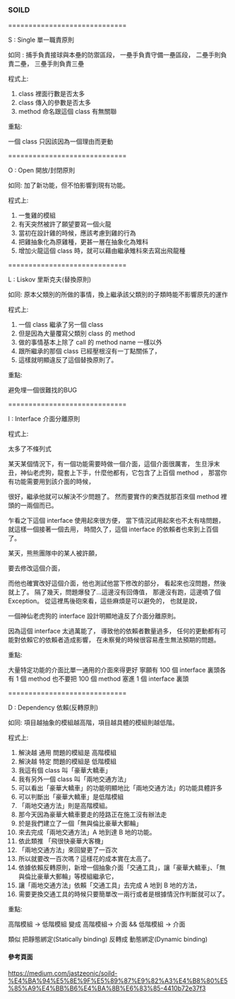 ### SOILD ###

=============================

S : Single 單一職責原則

如同 : 
捕手負責接球與本壘的防禦區段，
一壘手負責守備一壘區段，
二壘手則負責二壘，
三壘手則負責三壘 

程式上:

1. class 裡面行數是否太多
2. class 傳入的參數是否太多
3. method 命名跟這個 class 有無關聯

重點:

一個 class 只因該因為一個理由而更動

=============================

O : Open 開放/封閉原則

如同:
加了新功能，但不怕影響到現有功能。

程式上:

1. 一隻雞的模組
2. 有天突然被許了願望要寫一個火龍
3. 當初在設計雞的時候，應該考慮到雞的行為
4. 把雞抽象化為原雞種，更甚一層在抽象化為雉科
5. 增加火龍這個 class 時，就可以藉由繼承雉科來去寫出飛龍種

=============================

L : Liskov 里斯克夫(替換原則)

如同:
原本父類別的所做的事情，換上繼承該父類別的子類時能不影響原先的運作

程式上:

1. 一個 class 繼承了另一個 class 
2. 但是因為大量覆寫父類別 class 的 method
3. 做的事情基本上除了 call 的 method name 一樣以外
4. 跟所繼承的那個 class 已經壓根沒有一丁點關係了，
5. 這樣就明顯違反了這個替換原則了。

重點:

避免埋一個很難找的BUG

=============================

I : Interface 介面分離原則

程式上:

太多了不條列式

某天某個情況下，有一個功能需要時做一個介面，這個介面很厲害，
生旦淨末丑，神仙老虎狗，龍套上下手，什麼他都有，它包含了上百個 method ，
那當你有功能需要用到該介面的時候，

很好，繼承他就可以解決不少問題了。
然而要實作的東西就那百來個 method 裡頭的一兩個而已。

乍看之下這個 interface 使用起來很方便，
當下情況試用起來也不太有啥問題，就這樣一個接著一個去用，
時間久了，這個 interface 的依賴者也來到上百個了。

某天，熊熊團隊中的某人被許願，

要去修改這個介面，

而他也確實改好這個介面，他也測試他當下修改的部分，
看起來也沒問題，然後就上了。
隔了幾天，問題爆發了…這邊沒有回傳值，
那邊沒有跑，這邊噴了個 Exception。
從這裡馬後砲來看，這些麻煩是可以避免的，
也就是說，

一個神仙老虎狗的 interface 設計明顯地違反了介面分離原則。

因為這個 interface 太過萬能了，
導致他的依賴者數量過多，
任何的更動都有可能對依賴它的依賴者造成影響，
在未察覺的時候很容易產生無法預期的問題。

重點:

大量特定功能的介面比單一通用的介面來得更好
寧願有 100 個 interface 裏頭各有 1 個 method
也不要把 100 個 method 塞進 1 個 interface 裏頭

=============================

D : Dependency 依賴(反轉原則)

如同:
項目越抽象的模組越高階，項目越具體的模組則越低階。

程式上:

1. 解決越 通用 問題的模組是 高階模組
2. 解決越 特定 問題的模組是 低階模組
3. 我這有個 class 叫「豪華大轎車」
4. 我有另外一個 class 叫「兩地交通方法」
5. 可以看出「豪華大轎車」的功能明顯地比「兩地交通方法」的功能具體許多
6. 可以判斷出「豪華大轎車」是低階模組
7. 「兩地交通方法」則是高階模組。
8. 那今天因為豪華大轎車要走的陸路正在施工沒有辦法走
9. 於是我們建立了一個「無與倫比豪華大郵輪」
10. 來去完成「兩地交通方法」A 地到達 B 地的功能。
11. 依此類推 「飛很快豪華大客機」
12. 「兩地交通方法」來回變更了一百次
13. 所以就要改一百次嗎？這樣花的成本實在太高了。
14. 依據依賴反轉原則，新增一個抽象介面「交通工具」，讓「豪華大轎車」、「無與倫比豪華大郵輪」等模組繼承它，
15. 讓「兩地交通方法」依賴「交通工具」去完成 A 地到 B 地的方法，
16. 需要更換交通工具的時候只要簡單改一兩行或者是根據情況作判斷就可以了。

重點:

高階模組 -> 低階模組
變成 
高階模組-> 介面 && 低階模組 -> 介面

類似 把靜態綁定(Statically binding)
反轉成 動態綁定(Dynamic binding)

#### 參考頁面 ####

https://medium.com/jastzeonic/soild-%E4%BA%94%E5%8E%9F%E5%89%87%E9%82%A3%E4%B8%80%E5%85%A9%E4%BB%B6%E4%BA%8B%E6%83%85-4410b72e37f3